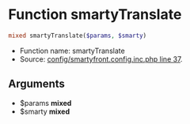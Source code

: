 Function smartyTranslate
===========================





```php
mixed smartyTranslate($params, $smarty)
```

* Function name: smartyTranslate
* Source: [config/smartyfront.config.inc.php line 37](https://github.com/PrestaShop/PrestaShop/blob/1.6.1.2/config/smartyfront.config.inc.php#L37).

Arguments
---------

* $params **mixed**
* $smarty **mixed**

